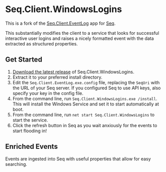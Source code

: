 # Seq.Client.WindowsLogins

This is a fork of the [Seq.Client.EventLog](https://github.com/c0shea/Seq.Client.EventLog) app for [Seq](https://getseq.net/).

This substantially modifies the client to a service that looks for successful interactive user logins and raises a nicely formatted event with the data extracted as structured properties.

## Get Started

1. [Download the latest release](https://github.com/MattMofDoom/Seq.Client.WindowsLogins/releases) of Seq.Client.WindowsLogins.
2. Extract it to your preferred install directory.
3. Edit the ```Seq.Client.EventLog.exe.config``` file, replacing the ```SeqUri``` with the URL of your Seq server. If you configured Seq to use API keys, also specify your key in the config file.
4. From the command line, run ```Seq.Client.WindowsLogins.exe /install```. This will install the Windows Service and set it to start automatically at boot.
5. From the command line, run ```net start Seq.Client.WindowsLogins``` to start the service.
6. Click the refresh button in Seq as you wait anxiously for the events to start flooding in!

## Enriched Events

Events are ingested into Seq with useful properties that allow for easy searching.

```
